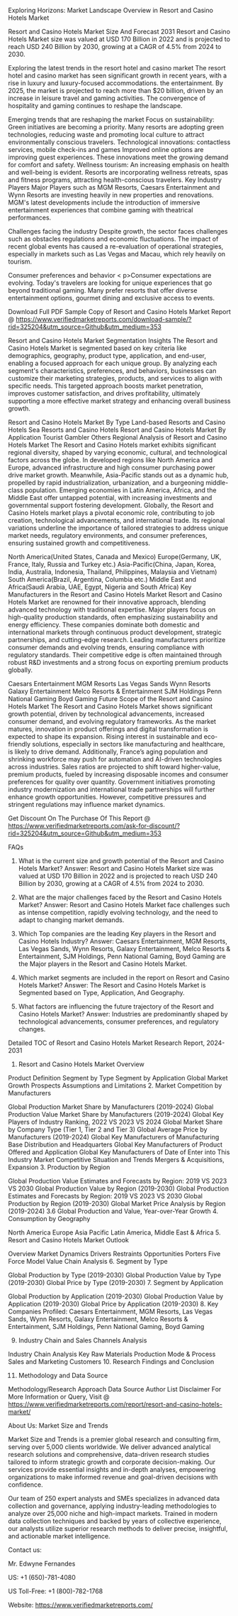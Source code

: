 Exploring Horizons: Market Landscape Overview in Resort and Casino Hotels Market


Resort and Casino Hotels Market Size And Forecast 2031
Resort and Casino Hotels Market size was valued at USD 170 Billion in 2022 and is projected to reach USD 240 Billion by 2030, growing at a CAGR of 4.5% from 2024 to 2030.

Exploring the latest trends in the resort hotel and casino market
The resort hotel and casino market has seen significant growth in recent years, with a rise in luxury and luxury-focused accommodations. the entertainment. By 2025, the market is projected to reach more than $20 billion, driven by an increase in leisure travel and gaming activities. The convergence of hospitality and gaming continues to reshape the landscape.

Emerging trends that are reshaping the market
Focus on sustainability: Green initiatives are becoming a priority. Many resorts are adopting green technologies, reducing waste and promoting local culture to attract environmentally conscious travelers.
Technological innovations: contactless services, mobile check-ins and games Improved online options are improving guest experiences. These innovations meet the growing demand for comfort and safety.
Wellness tourism: An increasing emphasis on health and well-being is evident. Resorts are incorporating wellness retreats, spas and fitness programs, attracting health-conscious travelers.
Key Industry Players
Major Players such as MGM Resorts, Caesars Entertainment and Wynn Resorts are investing heavily in new properties and renovations. MGM's latest developments include the introduction of immersive entertainment experiences that combine gaming with theatrical performances.

Challenges facing the industry
Despite growth, the sector faces challenges such as obstacles regulations and economic fluctuations. The impact of recent global events has caused a re-evaluation of operational strategies, especially in markets such as Las Vegas and Macau, which rely heavily on tourism.

Consumer preferences and behavior
< p>Consumer expectations are evolving. Today's travelers are looking for unique experiences that go beyond traditional gaming. Many prefer resorts that offer diverse entertainment options, gourmet dining and exclusive access to events.

Download Full PDF Sample Copy of Resort and Casino Hotels Market Report @ https://www.verifiedmarketreports.com/download-sample/?rid=325204&utm_source=Github&utm_medium=353

Resort and Casino Hotels Market Segmentation Insights
The Resort and Casino Hotels Market is segmented based on key criteria like demographics, geography, product type, application, and end-user, enabling a focused approach for each unique group. By analyzing each segment's characteristics, preferences, and behaviors, businesses can customize their marketing strategies, products, and services to align with specific needs. This targeted approach boosts market penetration, improves customer satisfaction, and drives profitability, ultimately supporting a more effective market strategy and enhancing overall business growth.

Resort and Casino Hotels Market By Type
Land-based Resorts and Casino Hotels
Sea Resorts and Casino Hotels
Resort and Casino Hotels Market By Application
Tourist
Gambler
Others
Regional Analysis of Resort and Casino Hotels Market
The Resort and Casino Hotels market exhibits significant regional diversity, shaped by varying economic, cultural, and technological factors across the globe. In developed regions like North America and Europe, advanced infrastructure and high consumer purchasing power drive market growth. Meanwhile, Asia-Pacific stands out as a dynamic hub, propelled by rapid industrialization, urbanization, and a burgeoning middle-class population. Emerging economies in Latin America, Africa, and the Middle East offer untapped potential, with increasing investments and governmental support fostering development. Globally, the Resort and Casino Hotels market plays a pivotal economic role, contributing to job creation, technological advancements, and international trade. Its regional variations underline the importance of tailored strategies to address unique market needs, regulatory environments, and consumer preferences, ensuring sustained growth and competitiveness.

North America(United States, Canada and Mexico)
Europe(Germany, UK, France, Italy, Russia and Turkey etc.)
Asia-Pacific(China, Japan, Korea, India, Australia, Indonesia, Thailand, Philippines, Malaysia and Vietnam)
South America(Brazil, Argentina, Columbia etc.)
Middle East and Africa(Saudi Arabia, UAE, Egypt, Nigeria and South Africa)
Key Manufacturers in the Resort and Casino Hotels Market
Resort and Casino Hotels Market are renowned for their innovative approach, blending advanced technology with traditional expertise. Major players focus on high-quality production standards, often emphasizing sustainability and energy efficiency. These companies dominate both domestic and international markets through continuous product development, strategic partnerships, and cutting-edge research. Leading manufacturers prioritize consumer demands and evolving trends, ensuring compliance with regulatory standards. Their competitive edge is often maintained through robust R&D investments and a strong focus on exporting premium products globally.

Caesars Entertainment
MGM Resorts
Las Vegas Sands
Wynn Resorts
Galaxy Entertainment
Melco Resorts & Entertainment
SJM Holdings
Penn National Gaming
Boyd Gaming
Future Scope of the Resort and Casino Hotels Market
The Resort and Casino Hotels Market shows significant growth potential, driven by technological advancements, increased consumer demand, and evolving regulatory frameworks. As the market matures, innovation in product offerings and digital transformation is expected to shape its expansion. Rising interest in sustainable and eco-friendly solutions, especially in sectors like manufacturing and healthcare, is likely to drive demand. Additionally, France’s aging population and shrinking workforce may push for automation and AI-driven technologies across industries. Sales ratios are projected to shift toward higher-value, premium products, fueled by increasing disposable incomes and consumer preferences for quality over quantity. Government initiatives promoting industry modernization and international trade partnerships will further enhance growth opportunities. However, competitive pressures and stringent regulations may influence market dynamics.

Get Discount On The Purchase Of This Report @ https://www.verifiedmarketreports.com/ask-for-discount/?rid=325204&utm_source=Github&utm_medium=353

FAQs
1. What is the current size and growth potential of the Resort and Casino Hotels Market?
Answer: Resort and Casino Hotels Market size was valued at USD 170 Billion in 2022 and is projected to reach USD 240 Billion by 2030, growing at a CAGR of 4.5% from 2024 to 2030.

2. What are the major challenges faced by the Resort and Casino Hotels Market?
Answer: Resort and Casino Hotels Market face challenges such as intense competition, rapidly evolving technology, and the need to adapt to changing market demands.

3. Which Top companies are the leading Key players in the Resort and Casino Hotels Industry?
Answer: Caesars Entertainment, MGM Resorts, Las Vegas Sands, Wynn Resorts, Galaxy Entertainment, Melco Resorts & Entertainment, SJM Holdings, Penn National Gaming, Boyd Gaming are the Major players in the Resort and Casino Hotels Market.

4. Which market segments are included in the report on Resort and Casino Hotels Market?
Answer: The Resort and Casino Hotels Market is Segmented based on Type, Application, And Geography.

5. What factors are influencing the future trajectory of the Resort and Casino Hotels Market?
Answer: Industries are predominantly shaped by technological advancements, consumer preferences, and regulatory changes.

Detailed TOC of Resort and Casino Hotels Market Research Report, 2024-2031
1. Resort and Casino Hotels Market Overview

Product Definition
Segment by Type
Segment by Application
Global Market Growth Prospects
Assumptions and Limitations
2. Market Competition by Manufacturers

Global Production Market Share by Manufacturers (2019-2024)
Global Production Value Market Share by Manufacturers (2019-2024)
Global Key Players of Industry Ranking, 2022 VS 2023 VS 2024
Global Market Share by Company Type (Tier 1, Tier 2 and Tier 3)
Global Average Price by Manufacturers (2019-2024)
Global Key Manufacturers of Manufacturing Base Distribution and Headquarters
Global Key Manufacturers of Product Offered and Application
Global Key Manufacturers of Date of Enter into This Industry
Market Competitive Situation and Trends
Mergers & Acquisitions, Expansion
3. Production by Region

Global Production Value Estimates and Forecasts by Region: 2019 VS 2023 VS 2030
Global Production Value by Region (2019-2030)
Global Production Estimates and Forecasts by Region: 2019 VS 2023 VS 2030
Global Production by Region (2019-2030)
Global Market Price Analysis by Region (2019-2024) 3.6 Global Production and Value, Year-over-Year Growth
4. Consumption by Geography

North America
Europe
Asia Pacific
Latin America, Middle East & Africa
5. Resort and Casino Hotels Market Outlook

Overview
Market Dynamics
Drivers
Restraints
Opportunities
Porters Five Force Model
Value Chain Analysis 
6. Segment by Type

Global Production by Type (2019-2030)
Global Production Value by Type (2019-2030)
Global Price by Type (2019-2030)
7. Segment by Application

Global Production by Application (2019-2030)
Global Production Value by Application (2019-2030)
Global Price by Application (2019-2030)
8. Key Companies Profiled: Caesars Entertainment, MGM Resorts, Las Vegas Sands, Wynn Resorts, Galaxy Entertainment, Melco Resorts & Entertainment, SJM Holdings, Penn National Gaming, Boyd Gaming

9. Industry Chain and Sales Channels Analysis

Industry Chain Analysis
Key Raw Materials
Production Mode & Process
Sales and Marketing
Customers
10. Research Findings and Conclusion

11. Methodology and Data Source

Methodology/Research Approach
Data Source
Author List
Disclaimer
For More Information or Query, Visit @ https://www.verifiedmarketreports.com/report/resort-and-casino-hotels-market/

About Us: Market Size and Trends

Market Size and Trends is a premier global research and consulting firm, serving over 5,000 clients worldwide. We deliver advanced analytical research solutions and comprehensive, data-driven research studies tailored to inform strategic growth and corporate decision-making. Our services provide essential insights and in-depth analyses, empowering organizations to make informed revenue and goal-driven decisions with confidence.

Our team of 250 expert analysts and SMEs specializes in advanced data collection and governance, applying industry-leading methodologies to analyze over 25,000 niche and high-impact markets. Trained in modern data collection techniques and backed by years of collective experience, our analysts utilize superior research methods to deliver precise, insightful, and actionable market intelligence.

Contact us:

Mr. Edwyne Fernandes

US: +1 (650)-781-4080

US Toll-Free: +1 (800)-782-1768

Website: https://www.verifiedmarketreports.com/
